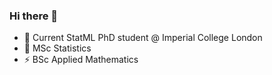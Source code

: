### Hi there 👋

- 🌱 Current StatML PhD student @ Imperial College London
- 🔭 MSc Statistics
- ⚡ BSc Applied Mathematics
  
<!--
**ingahuld/ingahuld** is a ✨ _special_ ✨ repository because its `README.md` (this file) appears on your GitHub profile.

Here are some ideas to get you started:

- 🌱 Current StatML PhD student @ Imperial College London
- 🔭 MSc Statistics
- ⚡ BSc Applied Mathematics
- 👯 I’m looking to collaborate on ...
- 🤔 I’m looking for help with ...
- 💬 Ask me about ...
- 📫 How to reach me: ...
- 😄 Pronouns: ...
- ⚡ Fun fact: ...
-->
